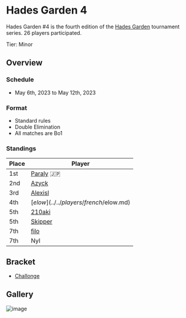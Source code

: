 # Hades Garden 4

Hades Garden #4 is the fourth edition of the 
[Hades Garden](hgmain.md) tournament series.
26 players participated.

Tier: Minor

## Overview

### Schedule
- May 6th, 2023 to May 12th, 2023

### Format
- Standard rules
- Double Elimination
- All matches are Bo1

### Standings

| Place | Player |
| - | - |
| 1st | [Paraly](../../players/japanese/paraly.md) :jp: |
| 2nd | [Azyck](../../players/french/azyck.md) |
| 3rd | [Alexisl](../../players/french/alexisl.md) |
| 4th | [$elow](../../players/french/$elow.md) |
| 5th | [210aki](../../players/french/210aki) |
| 5th | [Skipper](../../players/austrian/skipper.md) |
| 7th | [filo](../../players/italian/filo.md) |
| 7th | Nyl |

## Bracket
- [Challonge](https://challonge.com/gwe99c4t)

## Gallery

![image](https://github.com/inabikarilibrary/inalib/assets/110833255/8a5a0c21-977a-43e0-9f98-a89040ccb441)


